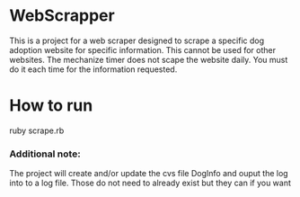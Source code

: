 # WebScrapper
This is a project for a web scraper designed to scrape a specific dog adoption website for specific information. This cannot be used for other websites. The mechanize timer does not scape the website daily. You must do it each time for the information requested. 

# How to run
ruby scrape.rb

### Additional note: 
The project will create and/or update the cvs file DogInfo and ouput the log into to a log file. Those do not need to already exist but they can if you want
